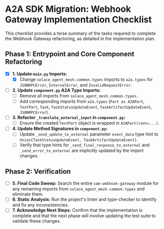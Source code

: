 # A2A SDK Migration: Webhook Gateway Implementation Checklist

This checklist provides a terse summary of the tasks required to complete the Webhook Gateway refactoring, as detailed in the implementation plan.

## Phase 1: Entrypoint and Core Component Refactoring

- [x] **1. Update `main.py` Imports:**
    - [x] Change `solace_agent_mesh.common.types` imports to `a2a.types` for `JSONRPCError`, `InternalError`, and `InvalidRequestError`.

- [ ] **2. Update `component.py` A2A Type Imports:**
    - [ ] Remove all imports from `solace_agent_mesh.common.types`.
    - [ ] Add corresponding imports from `a2a.types` (`Part as A2APart`, `TextPart`, `Task`, `TaskStatusUpdateEvent`, `TaskArtifactUpdateEvent`, `JSONRPCError`).

- [ ] **3. Refactor `_translate_external_input` in `component.py`:**
    - [ ] Ensure the created `TextPart` object is wrapped in `A2APart(root=...)`.

- [ ] **4. Update Method Signatures in `component.py`:**
    - [ ] Update `_send_update_to_external` parameter `event_data` type hint to `Union[TaskStatusUpdateEvent, TaskArtifactUpdateEvent]`.
    - [ ] Verify that type hints for `_send_final_response_to_external` and `_send_error_to_external` are implicitly updated by the import changes.

## Phase 2: Verification

- [ ] **5. Final Code Sweep:** Search the entire `sam-webhook-gateway` module for any remaining imports from `solace_agent_mesh.common.types` and eliminate them.
- [ ] **6. Static Analysis:** Run the project's linter and type-checker to identify and fix any inconsistencies.
- [ ] **7. Acknowledge Next Steps:** Confirm that the implementation is complete and that the next phase will involve updating the test suite to validate these changes.
